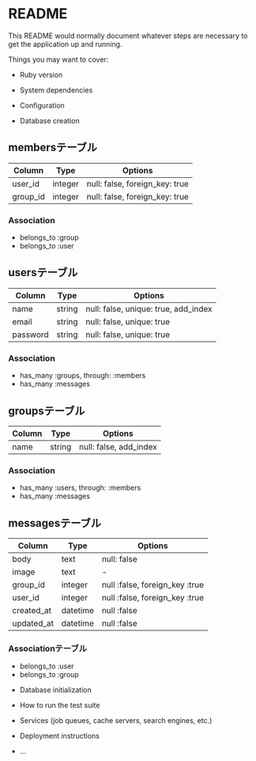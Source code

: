 # README

This README would normally document whatever steps are necessary to get the
application up and running.

Things you may want to cover:

* Ruby version

* System dependencies

* Configuration

* Database creation

## membersテーブル

|Column|Type|Options|
|------|----|-------|
|user_id|integer|null: false, foreign_key: true|
|group_id|integer|null: false, foreign_key: true|

### Association
- belongs_to :group
- belongs_to :user

## usersテーブル

|Column|Type|Options|
|------|----|-------|
|name|string|null: false, unique: true, add_index|
|email|string|null: false, unique: true|
|password|string|null: false, unique: true|

### Association
- has_many :groups, through: :members
- has_many :messages

## groupsテーブル

|Column|Type|Options|
|------|----|-------|
|name|string|null: false, add_index|

### Association
- has_many :users, through: :members
- has_many :messages

## messagesテーブル

|Column|Type|Options|
|------|----|-------|
|body|text|null: false|
|image|text|-|
|group_id|integer|null :false, foreign_key :true|
|user_id|integer|null :false, foreign_key :true|
|created_at|datetime|null :false|
|updated_at|datetime|null :false|

### Associationテーブル

- belongs_to :user
- belongs_to :group

* Database initialization

* How to run the test suite

* Services (job queues, cache servers, search engines, etc.)

* Deployment instructions

* ...
